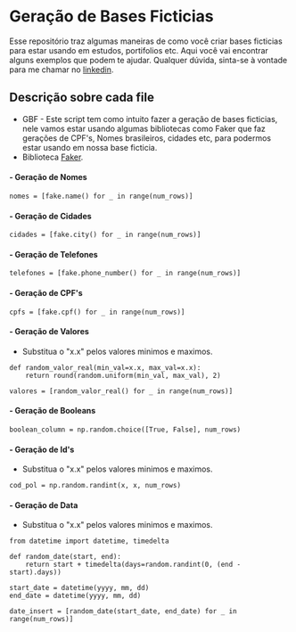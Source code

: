 # Geração de Bases Ficticias

Esse repositório traz algumas maneiras de como você criar bases ficticias para estar usando em estudos, portifolios etc. Aqui você vai encontrar alguns exemplos que podem te ajudar. Qualquer dúvida, sinta-se à vontade para me chamar no [linkedin](https://www.linkedin.com/in/paulo-oliveira-a6650121a/).

## Descrição sobre cada file
- GBF - Este script tem como intuito fazer a geração de bases ficticias, nele vamos estar usando algumas bibliotecas como Faker que faz gerações de CPF's, Nomes brasileiros, cidades etc, para podermos estar usando em nossa base ficticia.
- Biblioteca [Faker](https://faker.readthedocs.io/en/master/locales/pt_BR.html).


#### - Geração de Nomes
~~~
nomes = [fake.name() for _ in range(num_rows)]
~~~

#### - Geração de Cidades
~~~
cidades = [fake.city() for _ in range(num_rows)]
~~~

#### - Geração de Telefones
~~~
telefones = [fake.phone_number() for _ in range(num_rows)]
~~~

#### - Geração de CPF's
~~~
cpfs = [fake.cpf() for _ in range(num_rows)]
~~~

#### - Geração de Valores
- Substitua o "x.x" pelos valores minimos e maximos.
~~~
def random_valor_real(min_val=x.x, max_val=x.x):
    return round(random.uniform(min_val, max_val), 2)

valores = [random_valor_real() for _ in range(num_rows)] 
~~~

#### - Geração de Booleans
~~~
boolean_column = np.random.choice([True, False], num_rows)
~~~

#### - Geração de Id's
- Substitua o "x.x" pelos valores minimos e maximos.
~~~
cod_pol = np.random.randint(x, x, num_rows)
~~~

#### - Geração de Data
- Substitua o "x.x" pelos valores minimos e maximos.
~~~
from datetime import datetime, timedelta

def random_date(start, end):
    return start + timedelta(days=random.randint(0, (end - start).days))

start_date = datetime(yyyy, mm, dd)
end_date = datetime(yyyy, mm, dd)

date_insert = [random_date(start_date, end_date) for _ in range(num_rows)] 
~~~
